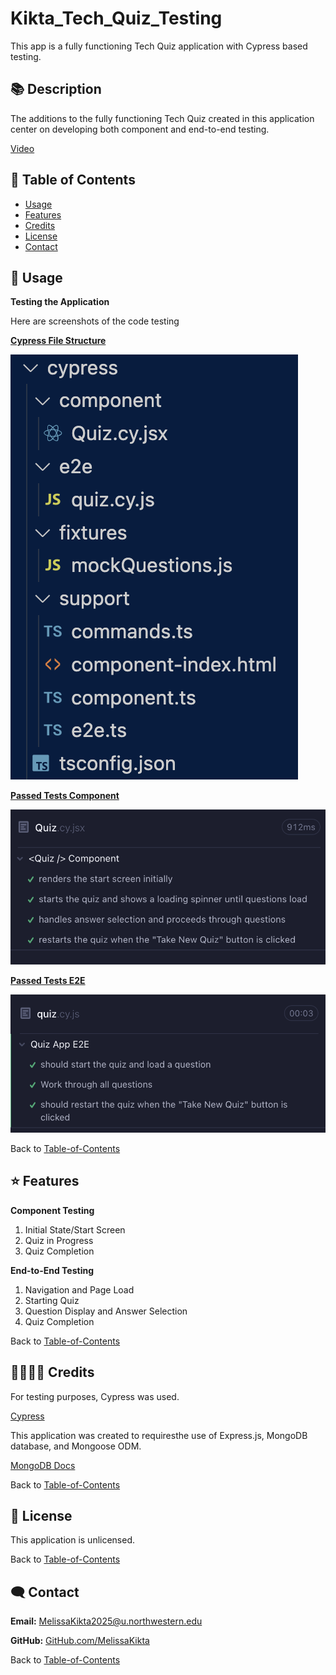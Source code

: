 # Kikta_Tech_Quiz_Testing
This app is a fully functioning Tech Quiz application with Cypress based testing.  


## 📚 Description
The additions to the fully functioning Tech Quiz created in this application center on developing both component and end-to-end testing. 

[Video](https://drive.google.com/file/d/1eHjnYLo_4qrS3korZQ-QzGSV-fYkbYR_/view?usp=sharing) 

## 🚀 Table of Contents
  * [Usage](#📝-Usage)
  * [Features](#⭐-features)
  * [Credits](#🫱🏽‍🫲🏾-credits)
  * [License](#📃-license)
  * [Contact](#🗨️-contact)

## 📝 Usage
<strong>Testing the Application</strong>

Here are screenshots of the code testing 

<u><strong>Cypress File Structure</strong></u>

![Navigation](./assets/images/files.png)


<u><strong>Passed Tests Component</strong></u>

![Navigation](./assets/images/component.png)


<u><strong>Passed Tests E2E</strong></u>

![Navigation](./assets/images/e2e.png)

Back to [Table-of-Contents](#🚀-table-of-contents)


## ⭐ Features
<strong>Component Testing</strong>
1. Initial State/Start Screen
3. Quiz in Progress
4. Quiz Completion 

<strong>End-to-End Testing</strong>
1. Navigation and Page Load
2. Starting Quiz
3. Question Display and Answer Selection
5. Quiz Completion


Back to [Table-of-Contents](#🚀-table-of-contents)


## 🫱🏽‍🫲🏾 Credits

For testing purposes, Cypress was used. 

[Cypress](https://docs.cypress.io/app/get-started/why-cypress)

This application was created to requiresthe use of Express.js, MongoDB database, and Mongoose ODM. 

[MongoDB Docs](https://www.mongodb.com/docs/)

Back to [Table-of-Contents](#🚀-table-of-contents)


## 📃 License
This application is unlicensed. 

Back to [Table-of-Contents](#🚀-table-of-contents)


## 🗨️ Contact

  <strong>Email:</strong> [MelissaKikta2025@u.northwestern.edu](mailto:MelissaKikta@u.northwestern.edu)
  
  <strong>GitHub:</strong> [GitHub.com/MelissaKikta](https://github.com/melissakikta)

Back to [Table-of-Contents](#🚀-table-of-contents)
